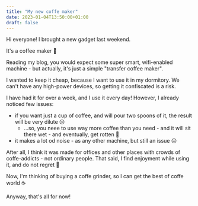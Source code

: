```yaml
---
title: "My new coffe maker"
date: 2023-01-04T13:50:00+01:00
draft: false
---
```


Hi everyone!
I brought a new gadget last weekend. 

It's a coffee maker 🎉

Reading my blog, you would expect some super smart, wifi-enabled machine - but actually, it's just a simple "transfer coffee maker".

I wanted to keep it cheap, because I want to use it in my dormitory. We can't have any high-power devices, so getting it confiscated is a risk.

I have had it for over a week, and I use it every day! However, I already noticed few issues:
- if you want just a cup of coffee, and will pour two spoons of it, the result will be very dilute 😕
   - ...so, you neee to use way more coffee than you need - and it will sit there wet - and eventually, get rotten 🤮
- it makes a lot od noise - as any other machine, but still an issue 😖

After all, I think it was made for offices and other places with crowds of coffe-addicts - not ordinary people. That said, I find enjoyment while using it, and do not regret 🥰

Now, I'm thinking of buying a coffe grinder, so I can get the best of coffe world ☕

Anyway, that's all for now!
